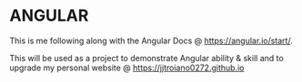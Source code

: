 # ANGULAR
This is me following along with the Angular Docs @ https://angular.io/start/.

This will be used as a project to demonstrate Angular ability & skill and to upgrade my personal website @ https://jjtroiano0272.github.io
